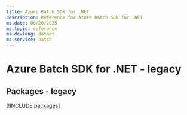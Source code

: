 ```yaml
---
title: Azure Batch SDK for .NET
description: Reference for Azure Batch SDK for .NET
ms.date: 06/20/2025
ms.topic: reference
ms.devlang: dotnet
ms.service: batch
---
```

# Azure Batch SDK for .NET - legacy
## Packages - legacy
[!INCLUDE [packages](batch-index.md)]